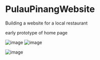 # PulauPinangWebsite
Building a website for a local restaurant

early prototype of home page

![image](https://github.com/KenLo506/PulauPinangWebsite/assets/61483908/928004ec-b922-4242-9087-12e09ac28b31)
![image](https://github.com/KenLo506/PulauPinangWebsite/assets/61483908/27df0cf1-6129-40cf-b126-f1b6cd0d081c)

![image](https://github.com/KenLo506/PulauPinangWebsite/assets/61483908/fe086d14-af79-476a-947f-8a4ebf4a1627)


